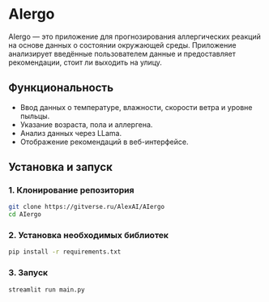 # AIergo

AIergo — это приложение для прогнозирования аллергических реакций на основе данных о состоянии окружающей среды. Приложение анализирует введённые пользователем данные и предоставляет рекомендации, стоит ли выходить на улицу.

## Функциональность
- Ввод данных о температуре, влажности, скорости ветра и уровне пыльцы.
- Указание возраста, пола и аллергена.
- Анализ данных через LLama.
- Отображение рекомендаций в веб-интерфейсе.


## Установка и запуск

### 1. Клонирование репозитория
```bash
git clone https://gitverse.ru/AlexAI/AIergo
cd AIergo
```
### 2. Установка необходимых библиотек
```bash
pip install -r requirements.txt
```
### 3. Запуск 
``` bash
streamlit run main.py
```